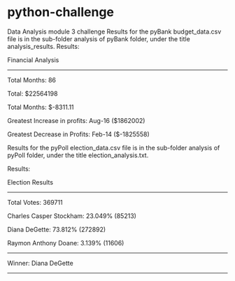 # python-challenge
Data Analysis module 3 challenge
Results for the pyBank budget_data.csv file is in the sub-folder analysis of pyBank folder, under the title analysis_results.
Results:

Financial Analysis

---------------------------------------

Total Months: 86

Total: $22564198

Total Months: $-8311.11

Greatest Increase in profits: Aug-16 ($1862002)

Greatest Decrease in Profits: Feb-14 ($-1825558)






Results for the pyPoll election_data.csv file is in the sub-folder analysis of pyPoll folder, under the title election_analysis.txt.

Results:

Election Results

-------------------------

Total Votes: 369711


Charles Casper Stockham: 23.049% (85213)

Diana DeGette: 73.812% (272892)

Raymon Anthony Doane: 3.139% (11606)


-------------------------

Winner: Diana DeGette

-------------------------

